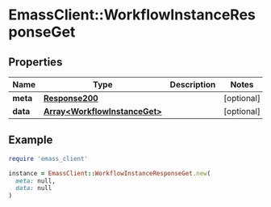 # EmassClient::WorkflowInstanceResponseGet

## Properties

| Name | Type | Description | Notes |
| ---- | ---- | ----------- | ----- |
| **meta** | [**Response200**](Response200.md) |  | [optional] |
| **data** | [**Array&lt;WorkflowInstanceGet&gt;**](WorkflowInstanceGet.md) |  | [optional] |

## Example

```ruby
require 'emass_client'

instance = EmassClient::WorkflowInstanceResponseGet.new(
  meta: null,
  data: null
)
```

